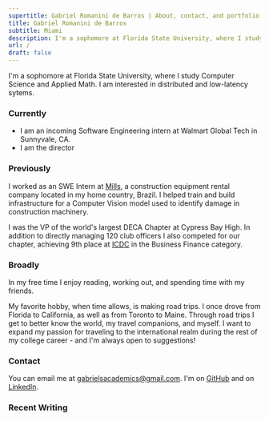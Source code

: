 ```yaml
---
supertitle: Gabriel Romanini de Barros | About, contact, and portfolio
title: Gabriel Romanini de Barros
subtitle: Miami
description: I'm a sophomore at Florida State University, where I study Computer Science and Applied Math. I am interested in distributed and low-latency sytems.
url: /
draft: false
---
```


I'm a sophomore at Florida State University, where I study Computer Science and Applied Math. I am interested in distributed and low-latency sytems.

### Currently

- I am an incoming Software Engineering intern at Walmart Global Tech in Sunnyvale, CA.
- I am the director 

### Previously

I worked as an SWE Intern at [Mills](https://www.mills.com.br/), a construction equipment rental company located in my home country, Brazil. I helped train and build infrastructure for a Computer Vision model used to identify damage in construction machinery.

I was the VP of the world's largest DECA Chapter at Cypress Bay High. In addition to directly managing 120 club officers I also competed for our chapter, achieving 9th place at [ICDC](https://www.deca.org/conferences/icdc) in the Business Finance category.

### Broadly

In my free time I enjoy reading, working out, and spending time with my friends.

My favorite hobby, when time allows, is making road trips. I once drove from Florida to California, as well as from Toronto to Maine. Through road trips I get to better know the world, my travel companions, and myself. I want to expand my passion for traveling to the international realm during the rest of my college career - and I'm always open to suggestions!

### Contact

You can email me at [gabrielsacademics@gmail.com](mailto:gabrielsacademics@gmail.com). I'm on [GitHub](https://github.com/GabrielBarros36) and on [LinkedIn](https://www.linkedin.com/in/gabrielrbarros/).

### Recent Writing
